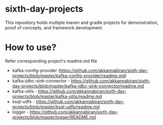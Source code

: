 # sixth-day-projects
This repository holds multiple maven and gradle projects for demonstration, proof of concepts, and framework development.

# How to use?
Refer corresponding project's readme.md file
* kafka-config-provider (https://github.com/akkannabiran/sixth-day-projects/blob/master/kafka-config-provider/readme.md)
* kafka-jdbc-sink-connector - https://github.com/akkannabiran/sixth-day-projects/blob/master/kafka-jdbc-sink-connector/readme.md
* kafka-utils - https://github.com/akkannabiran/sixth-day-projects/blob/master/kafka-utils/readme.md
* ksql-udfs - https://github.com/akkannabiran/sixth-day-projects/blob/master/ksql-udfs/readme.md
* logger - https://github.com/akkannabiran/sixth-day-projects/blob/master/logger/README.md

